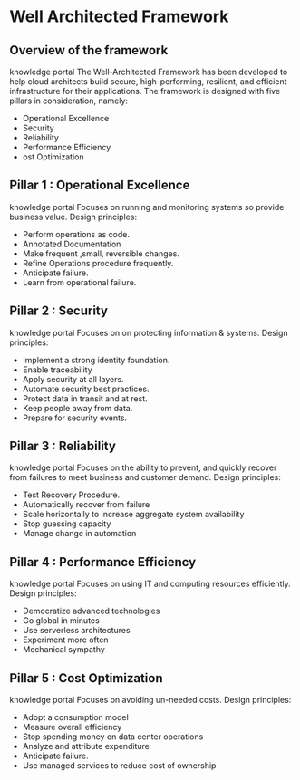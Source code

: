 # Well Architected Framework

## Overview of the framework
knowledge portal
The Well-Architected Framework has been developed to help cloud architects build secure,
high-performing, resilient, and efficient infrastructure for their applications.
The framework is designed with five pillars in consideration, namely:
- Operational Excellence
- Security
- Reliability
- Performance Efficiency
- ost Optimization

## Pillar 1 : Operational Excellence
knowledge portal
Focuses on running and monitoring systems so provide business value.
Design principles:

- Perform operations as code.
- Annotated Documentation
- Make frequent ,small, reversible changes.
- Refine Operations procedure frequently.
- Anticipate failure.
- Learn from operational failure.

## Pillar 2 : Security
knowledge portal
Focuses on on protecting information & systems.
Design principles:
- Implement a strong identity foundation.
- Enable traceability
- Apply security at all layers.
- Automate security best practices.
- Protect data in transit and at rest.
- Keep people away from data.
- Prepare for security events.

## Pillar 3 : Reliability
knowledge portal
Focuses on the ability to prevent, and quickly recover from failures to meet business and
customer demand.
Design principles:
- Test Recovery Procedure.
- Automatically recover from failure
- Scale horizontally to increase aggregate system availability
- Stop guessing capacity
- Manage change in automation

## Pillar 4 : Performance Efficiency
knowledge portal
Focuses on using IT and computing resources efficiently.
Design principles:
- Democratize advanced technologies
- Go global in minutes
- Use serverless architectures
- Experiment more often
- Mechanical sympathy

## Pillar 5 : Cost Optimization
knowledge portal
Focuses on avoiding un-needed costs.
Design principles:
- Adopt a consumption model
- Measure overall efficiency
- Stop spending money on data center operations
- Analyze and attribute expenditure
- Anticipate failure.
- Use managed services to reduce cost of ownership